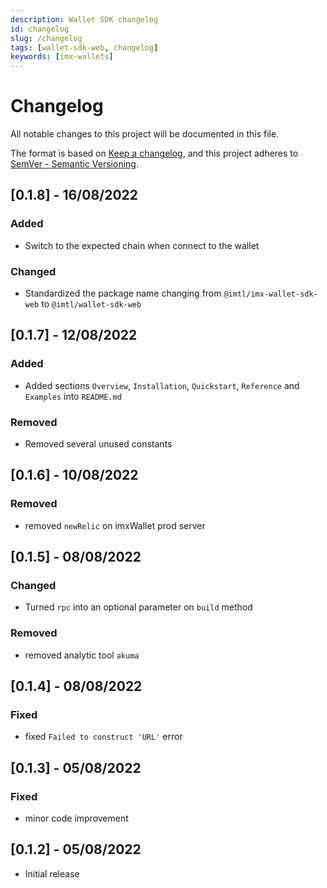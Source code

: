 ```yaml
---
description: Wallet SDK changelog
id: changelog
slug: /changelog
tags: [wallet-sdk-web, changelog]
keywords: [imx-wallets]
---
```


# Changelog

All notable changes to this project will be documented in this file.

The format is based on [Keep a changelog](https://keepachangelog.com/en/1.0.0/),
and this project adheres to [SemVer - Semantic Versioning](https://semver.org/spec/v2.0.0.html).

## [0.1.8] - 16/08/2022

### Added

- Switch to the expected chain when connect to the wallet

### Changed

- Standardized the package name changing from `@imtl/imx-wallet-sdk-web` to `@imtl/wallet-sdk-web`

## [0.1.7] - 12/08/2022

### Added

- Added sections `Overview`, `Installation`, `Quickstart`, `Reference` and `Examples` into `README.md`

### Removed

- Removed several unused constants

## [0.1.6] - 10/08/2022

### Removed

- removed `newRelic` on imxWallet prod server

## [0.1.5] - 08/08/2022

### Changed

- Turned `rpc` into an optional parameter on `build` method

### Removed

- removed analytic tool `akuma`

## [0.1.4] - 08/08/2022

### Fixed

- fixed `Failed to construct 'URL'` error

## [0.1.3] - 05/08/2022

### Fixed

- minor code improvement

## [0.1.2] - 05/08/2022

- Initial release
